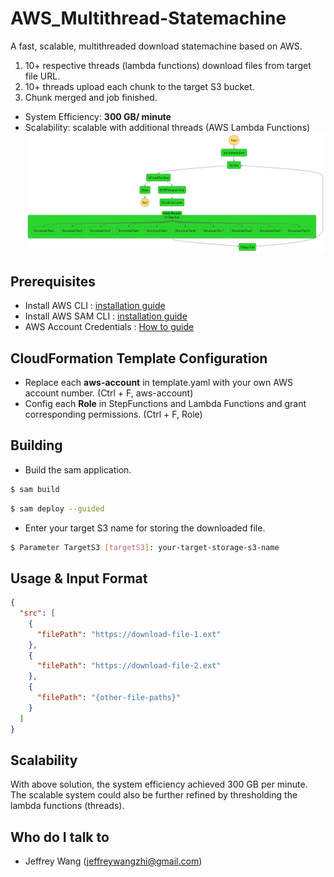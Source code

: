 # AWS_Multithread-Statemachine
A fast, scalable, multithreaded download statemachine based on AWS.
1. 10+ respective threads (lambda functions) download files from target file URL.
2. 10+ threads upload each chunk to the target S3 bucket.
3. Chunk merged and job finished.
* System Efficiency: **300 GB/ minute**
* Scalability: scalable with additional threads (AWS Lambda Functions)
![statemachine_graph.png](src/statemachine/statemachine_graph.png)
## Prerequisites <a name = "prerequisites"></a> ##
* Install AWS CLI : [installation guide](https://docs.aws.amazon.com/cli/latest/userguide/getting-started-install.html)
* Install AWS SAM CLI : [installation guide](https://docs.aws.amazon.com/serverless-application-model/latest/developerguide/install-sam-cli.html)
* AWS Account Credentials : [How to guide](https://docs.aws.amazon.com/cli/latest/userguide/cli-configure-envvars.html)
## CloudFormation Template Configuration <a name = "config"></a> ##
* Replace each **aws-account** in template.yaml with your own AWS account number. (Ctrl + F, aws-account)
* Config each **Role** in StepFunctions and Lambda Functions and grant corresponding permissions. (Ctrl + F, Role)
## Building <a name = "build"></a> ##
* Build the sam application.
```bash
$ sam build
```
```bash
$ sam deploy --guided
```
* Enter your target S3 name for storing the downloaded file.
```bash
$ Parameter TargetS3 [targetS3]: your-target-storage-s3-name
```
## Usage & Input Format
```json
{
  "src": [
    {
      "filePath": "https://download-file-1.ext"
    },
    {
      "filePath": "https://download-file-2.ext"
    },
    {
      "filePath": "{other-file-paths}"
    }
  ]
}
```
## Scalability <a name = "build"></a> ##
With above solution, the system efficiency achieved 300 GB per minute. The scalable system could also be further refined by thresholding the lambda functions (threads).
## Who do I talk to <a name = "author"></a>
- Jeffrey Wang (jeffreywangzhi@gmail.com)

